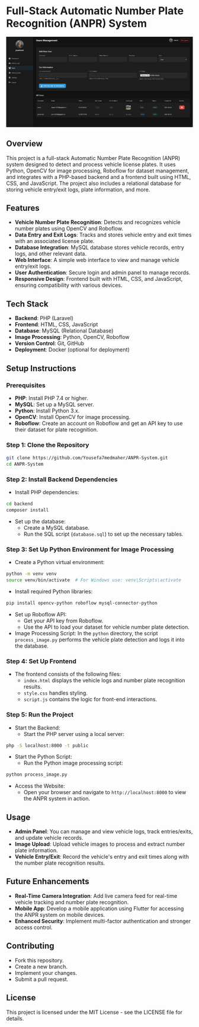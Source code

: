 # Full-Stack Automatic Number Plate Recognition (ANPR) System

![ANPR System Logs](assets/logs.png)

## Overview
This project is a full-stack Automatic Number Plate Recognition (ANPR) system designed to detect and process vehicle license plates. It uses Python, OpenCV for image processing, Roboflow for dataset management, and integrates with a PHP-based backend and a frontend built using HTML, CSS, and JavaScript. The project also includes a relational database for storing vehicle entry/exit logs, plate information, and more.

## Features
* **Vehicle Number Plate Recognition**: Detects and recognizes vehicle number plates using OpenCV and Roboflow.
* **Data Entry and Exit Logs**: Tracks and stores vehicle entry and exit times with an associated license plate.
* **Database Integration**: MySQL database stores vehicle records, entry logs, and other relevant data.
* **Web Interface**: A simple web interface to view and manage vehicle entry/exit logs.
* **User Authentication**: Secure login and admin panel to manage records.
* **Responsive Design**: Frontend built with HTML, CSS, and JavaScript, ensuring compatibility with various devices.

## Tech Stack
* **Backend**: PHP (Laravel)
* **Frontend**: HTML, CSS, JavaScript
* **Database**: MySQL (Relational Database)
* **Image Processing**: Python, OpenCV, Roboflow
* **Version Control**: Git, GitHub
* **Deployment**: Docker (optional for deployment)

## Setup Instructions

### Prerequisites
* **PHP**: Install PHP 7.4 or higher.
* **MySQL**: Set up a MySQL server.
* **Python**: Install Python 3.x.
* **OpenCV**: Install OpenCV for image processing.
* **Roboflow**: Create an account on Roboflow and get an API key to use their dataset for plate recognition.

### Step 1: Clone the Repository
```bash
git clone https://github.com/Yousefa7medmaher/ANPR-System.git
cd ANPR-System
```

### Step 2: Install Backend Dependencies
* Install PHP dependencies:
```bash
cd backend
composer install
```
* Set up the database:
   * Create a MySQL database.
   * Run the SQL script (`database.sql`) to set up the necessary tables.

### Step 3: Set Up Python Environment for Image Processing
* Create a Python virtual environment:
```bash
python -m venv venv
source venv/bin/activate  # For Windows use: venv\Scripts\activate
```
* Install required Python libraries:
```bash
pip install opencv-python roboflow mysql-connector-python
```
* Set up Roboflow API:
   * Get your API key from Roboflow.
   * Use the API to load your dataset for vehicle number plate detection.
* Image Processing Script: In the `python` directory, the script `process_image.py` performs the vehicle plate detection and logs it into the database.

### Step 4: Set Up Frontend
* The frontend consists of the following files:
   * `index.html` displays the vehicle logs and number plate recognition results.
   * `style.css` handles styling.
   * `script.js` contains the logic for front-end interactions.

### Step 5: Run the Project
* Start the Backend:
   * Start the PHP server using a local server:
```bash
php -S localhost:8000 -t public
```
* Start the Python Script:
   * Run the Python image processing script:
```bash
python process_image.py
```
* Access the Website:
   * Open your browser and navigate to `http://localhost:8000` to view the ANPR system in action.

## Usage
* **Admin Panel**: You can manage and view vehicle logs, track entries/exits, and update vehicle records.
* **Image Upload**: Upload vehicle images to process and extract number plate information.
* **Vehicle Entry/Exit**: Record the vehicle's entry and exit times along with the number plate recognition results.

## Future Enhancements
* **Real-Time Camera Integration**: Add live camera feed for real-time vehicle tracking and number plate recognition.
* **Mobile App**: Develop a mobile application using Flutter for accessing the ANPR system on mobile devices.
* **Enhanced Security**: Implement multi-factor authentication and stronger access control.

## Contributing
* Fork this repository.
* Create a new branch.
* Implement your changes.
* Submit a pull request.

## License
This project is licensed under the MIT License - see the LICENSE file for details.